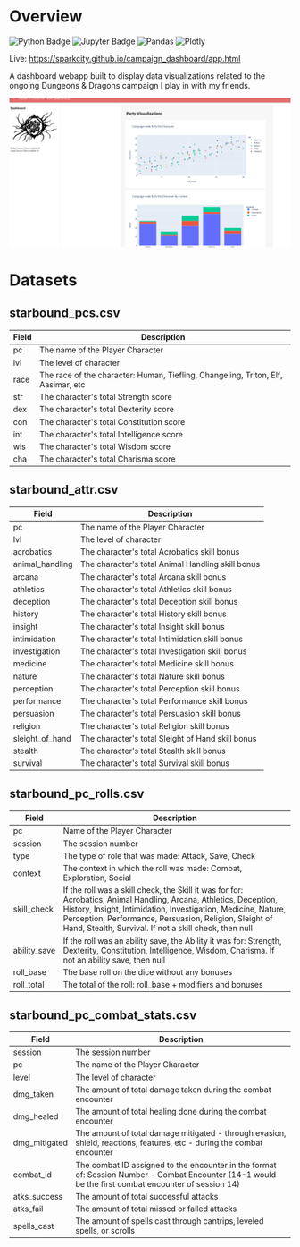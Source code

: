 # Overview

![Python Badge](https://img.shields.io/badge/Python-FFD43B?style=for-the-badge&logo=python&logoColor=blue) ![Jupyter Badge](https://img.shields.io/badge/Jupyter-F37626.svg?&style=for-the-badge&logo=Jupyter&logoColor=white) ![Pandas](https://img.shields.io/badge/pandas-%23150458.svg?style=for-the-badge&logo=pandas&logoColor=white) ![Plotly](https://img.shields.io/badge/Plotly-%233F4F75.svg?style=for-the-badge&logo=plotly&logoColor=white)

Live: https://sparkcity.github.io/campaign_dashboard/app.html

A dashboard webapp built to display data visualizations related to the ongoing Dungeons & Dragons campaign I play in with my friends.

![Screenshot](https://raw.githubusercontent.com/sparkcity/campaign_dashboard/main/img/dashboard_ss.png)

# Datasets

## starbound_pcs.csv

| Field | Description                                                                       |
| ----- | --------------------------------------------------------------------------------- |
| pc    | The name of the Player Character                                                  |
| lvl   | The level of character                                                            |
| race  | The race of the character: Human, Tiefling, Changeling, Triton, Elf, Aasimar, etc |
| str   | The character's total Strength score                                              |
| dex   | The character's total Dexterity score                                             |
| con   | The character's total Constitution score                                          |
| int   | The character's total Intelligence score                                          |
| wis   | The character's total Wisdom score                                                |
| cha   | The character's total Charisma score                                              |

## starbound_attr.csv

| Field           | Description                                       |
| --------------- | ------------------------------------------------- |
| pc              | The name of the Player Character                  |
| lvl             | The level of character                            |
| acrobatics      | The character's total Acrobatics skill bonus      |
| animal_handling | The character's total Animal Handling skill bonus |
| arcana          | The character's total Arcana skill bonus          |
| athletics       | The character's total Athletics skill bonus       |
| deception       | The character's total Deception skill bonus       |
| history         | The character's total History skill bonus         |
| insight         | The character's total Insight skill bonus         |
| intimidation    | The character's total Intimidation skill bonus    |
| investigation   | The character's total Investigation skill bonus   |
| medicine        | The character's total Medicine skill bonus        |
| nature          | The character's total Nature skill bonus          |
| perception      | The character's total Perception skill bonus      |
| performance     | The character's total Performance skill bonus     |
| persuasion      | The character's total Persuasion skill bonus      |
| religion        | The character's total Religion skill bonus        |
| sleight_of_hand | The character's total Sleight of Hand skill bonus |
| stealth         | The character's total Stealth skill bonus         |
| survival        | The character's total Survival skill bonus        |

## starbound_pc_rolls.csv

| Field        | Description                                                                                                                                                                                                                                                                                             |
| ------------ | ------------------------------------------------------------------------------------------------------------------------------------------------------------------------------------------------------------------------------------------------------------------------------------------------------- |
| pc           | Name of the Player Character                                                                                                                                                                                                                                                                            |
| session      | The session number                                                                                                                                                                                                                                                                                      |
| type         | The type of role that was made: Attack, Save, Check                                                                                                                                                                                                                                                     |
| context      | The context in which the roll was made: Combat, Exploration, Social                                                                                                                                                                                                                                     |
| skill_check  | If the roll was a skill check, the Skill it was for for: Acrobatics, Animal Handling, Arcana, Athletics, Deception, History, Insight, Intimidation, Investigation, Medicine, Nature, Perception, Performance, Persuasion, Religion, Sleight of Hand, Stealth, Survival. If not a skill check, then null |
| ability_save | If the roll was an ability save, the Ability it was for: Strength, Dexterity, Constitution, Intelligence, Wisdom, Charisma. If not an ability save, then null                                                                                                                                           |
| roll_base    | The base roll on the dice without any bonuses                                                                                                                                                                                                                                                           |
| roll_total   | The total of the roll: roll_base + modifiers and bonuses                                                                                                                                                                                                                                                |

## starbound_pc_combat_stats.csv

| Field         | Description                                                                                                                                          |
| ------------- | ---------------------------------------------------------------------------------------------------------------------------------------------------- |
| session       | The session number                                                                                                                                   |
| pc            | The name of the Player Character                                                                                                                     |
| level         | The level of character                                                                                                                               |
| dmg_taken     | The amount of total damage taken during the combat encounter                                                                                         |
| dmg_healed    | The amount of total healing done during the combat encounter                                                                                         |
| dmg_mitigated | The amount of total damage mitigated - through evasion, shield, reactions, features, etc - during the combat encounter                               |
| combat_id     | The combat ID assigned to the encounter in the format of: Session Number - Combat Encounter (14-1 would be the first combat encounter of session 14) |
| atks_success  | The amount of total successful attacks                                                                                                               |
| atks_fail     | The amount of total missed or failed attacks                                                                                                         |
| spells_cast   | The amount of spells cast through cantrips, leveled spells, or scrolls                                                                               |
